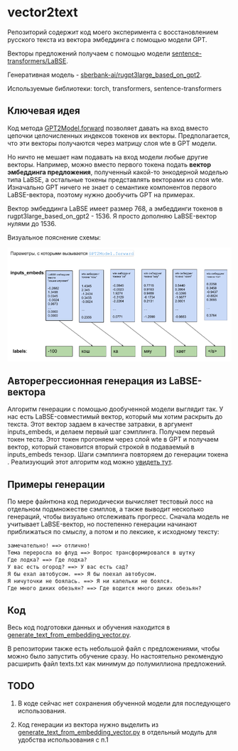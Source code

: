# vector2text

Репозиторий содержит код моего эксперимента с восстановлением русского текста из вектора эмбеддинга с помощью модели GPT.

Векторы предложений получаем с помощью модели [sentence-transformers/LaBSE](https://huggingface.co/sentence-transformers/LaBSE).

Генеративная модель - [sberbank-ai/rugpt3large_based_on_gpt2](https://huggingface.co/sberbank-ai/rugpt3large_based_on_gpt2).

Используемые библиотеки: torch, transformers, sentence-transformers

## Ключевая идея

Код метода [GPT2Model.forward](https://huggingface.co/docs/transformers/en/model_doc/gpt2#transformers.GPT2Model.forward) позволяет
давать на вход вместо цепочки целочисленных индексов токенов их векторы. Предполагается, что эти векторы получаются
через матрицу слоя wte в GPT модели.

Но ничто не мешает нам подавать на вход модели любые другие векторы. Например, можно вместо первого
токена подать **вектор эмбеддинга предложения**, полученный какой-то энкодерной моделью типа LaBSE, а остальные токены
представлять векторами из слоя wte. Изначально GPT ничего не знает о семантике компонентов первого LaBSE-вектора, поэтому
нужно дообучить GPT на примерах.

Вектор эмбеддинга LaBSE имеет размер 768, а эмбеддинги токенов в rugpt3large_based_on_gpt2 - 1536. Я просто дополняю LaBSE-вектор нулями до 1536.

Визуальное пояснение схемы:

![](./forward_arguments.png)

## Авторегрессионная генерация из LaBSE-вектора

Алгоритм генерации с помощью дообученной модели выглядит так. У нас есть LaBSE-совместимый вектор, который мы хотим раскрыть до текста.
Этот вектор задаем в качестве затравки, в аргумент inputs_embeds, и делаем первый шаг сэмплинга. Получаем первый токен теста. Этот токен
прогоняем через слой wte в GPT и получаем вектор, который становится вторый строкой в подаваемый в inputs_embeds тензор. Шаги сэмплинга
повторяем до генерации токена </s>. Реализующий этот алгоритм код можно [увидеть тут](https://github.com/Koziev/vector2text/blob/main/generate_text_from_embedding_vector.py#L122).

## Примеры генерации

По мере файнтюна код периодически вычисляет тестовый лосс на отдельном подмножестве сэмплов, а также
выводит несколько генераций, чтобы визуально отслеживать прогресс. Сначала модель не учитывает LaBSE-вектор,
но постепенно генерации начинают приближаться по смыслу, а потом и по лексике, к исходному тексту:

```
замечательно! ==> отлично!
Тема переросла во флуд ==> Вопрос трансформировался в шутку
Где лодка? ==> Где лодка?
У вас есть огород? ==> У вас есть сад?
Я бы ехал автобусом. ==> Я бы поехал автобусом.
Я ничуточки не боялась. ==> Я ни капельки не боялся.
Где много диких обезьян? ==> Где водится много диких обезьян?
```

## Код

Весь код подготовки данных и обучения находится в [generate_text_from_embedding_vector.py](generate_text_from_embedding_vector.py).

В репозитории также есть небольшой файл с предложениями, чтобы можно было запустить обучение сразу. Но настоятельно рекомендую расширить файл texts.txt как минимум до полумиллиона предложений.


## TODO

1) В коде сейчас нет сохранения обученной модели для последующего использования.

2) Код генерации из вектора нужно выделить из [generate_text_from_embedding_vector.py]() в отдельный модуль для
удобства использования с п.1
